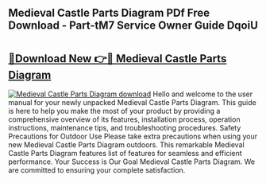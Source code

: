 ## Medieval Castle Parts Diagram PDf Free Download - Part-tM7 Service Owner Guide DqoiU

# <h2><a href="http://dfjzkkf.blite.top/?on=Medieval+Castle+Parts+Diagram">🔗Download New 👉🔴 Medieval Castle Parts Diagram</a></h2>

[![Medieval Castle Parts Diagram download](https://i.imgur.com/lujVjoI.png)](http://dfjzkkf.blite.top/?on=Medieval+Castle+Parts+Diagram)
Hello and welcome to the user manual for your newly unpacked Medieval Castle Parts Diagram. This guide is here to help you make the most of your product by providing a comprehensive overview of its features, installation process, operation instructions, maintenance tips, and troubleshooting procedures. Safety Precautions for Outdoor Use Please take extra precautions when using your new Medieval Castle Parts Diagram outdoors. This remarkable Medieval Castle Parts Diagram features list of features for seamless and efficient performance. Your Success is Our Goal Medieval Castle Parts Diagram. We are committed to ensuring your complete satisfaction.

